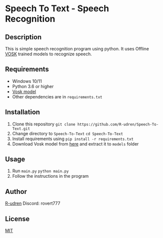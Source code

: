 # Speech To Text - Speech Recognition

## Description

This is simple speech recognition program using python. It uses Offline [VOSK](https://alphacephei.com/vosk/) trained
models to recognize speech.

## Requirements

- Windows 10/11
- Python 3.6 or higher
- [Vosk model](https://alphacephei.com/vosk/models)
- Other dependencies are in `requirements.txt`

## Installation

1. Clone this repository
   `git clone https://github.com/R-udren/Speech-To-Text.git`
2. Change directory to `Speech-To-Text`
   `cd Speech-To-Text`
3. Install requirements using `pip install -r requirements.txt`
4. Download Vosk model from [here](https://alphacephei.com/vosk/models) and extract it to `models` folder

## Usage

1. Run `main.py`
   `python main.py`
2. Follow the instructions in the program

## Author

[R-udren](https://github.com/R-udren)
Discord: rovert777

## License

[MIT](https://choosealicense.com/licenses/mit/)
